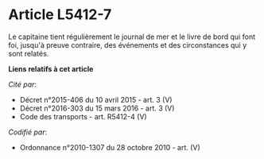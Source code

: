 # Article L5412-7

Le capitaine tient régulièrement le journal de mer et le livre de bord qui font foi, jusqu'à preuve contraire, des événements
et des circonstances qui y sont relatés.

**Liens relatifs à cet article**

_Cité par_:

  - Décret n°2015-406 du 10 avril 2015 - art. 3 (V)
  - Décret n°2016-303 du 15 mars 2016 - art. 3 (V)
  - Code des transports - art. R5412-4 (V)

_Codifié par_:

  - Ordonnance n°2010-1307 du 28 octobre 2010 - art. (V)
